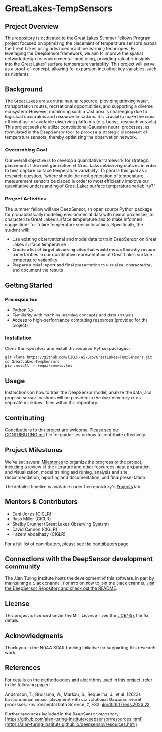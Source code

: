 # GreatLakes-TempSensors

## Project Overview
This repository is dedicated to the Great Lakes Summer Fellows Program project focused on optimizing the placement of temperature sensors across the Great Lakes using advanced machine learning techniques. By leveraging the DeepSensor framework, we aim to improve the spatial network design for environmental monitoring, providing valuable insights into the Great Lakes' surface temperature variability. This project will serve as a proof-of-concept, allowing for expansion into other key variables, such as nutrients.

## Background
The Great Lakes are a critical natural resource, providing drinking water, transportation routes, recreational opportunities, and supporting a diverse ecosystem. However, monitoring such a vast area is challenging due to logistical constraints and resource limitations. It is crucial to make the most efficient use of available observing platforms (e.g. buoys, research vessels). This project seeks to utilize convolutional Gaussian neural processes, as formulated in the DeepSensor tool, to propose a strategic placement of temperature sensors, thereby optimizing the observation network.

### Overarching Goal
Our overall objective is to develop a quantitative framework for strategic placement of the next generation of Great Lakes observing stations in order to best capture surface temperature variability. To phrase this goal as a research question, “where should the next generation of temperature measurement sensors be placed in order to most efficiently improve our quantitative understanding of Great Lakes surface temperature variability?”

### Project Activities
The summer fellow will use DeepSensor, an open source Python package for probabilistically modeling environmental data with neural processes, to characterize Great Lakes surface temperature and to make informed suggestions for future temperature sensor locations. Specifically, the student will:

- Use existing observational and model data to train DeepSensor on Great Lakes surface temperature
- Create a list of target observing sites that would most efficiently reduce uncertainties in our quantitative representation of Great Lakes surface temperature variability
- Prepare a brief report and final presentation to visualize, characterize, and document the results

## Getting Started
### Prerequisites
- Python 3.x
- Familiarity with machine learning concepts and data analysis
- Access to high-performance computing resources (provided for the project)

### Installation

Clone the repository and install the required Python packages:
 
    git clone https://github.com/CIGLR-ai-lab/GreatLakes-TempSensors.git
    cd GreatLakes-TempSensors
    pip install -r requirements.txt

## Usage
Instructions on how to train the DeepSensor model, analyze the data, and propose sensor locations will be provided in the `docs` directory or as separate markdown files within this repository.

## Contributing
Contributions to this project are welcome! Please see our [CONTRIBUTING.md](CONTRIBUTING.md) file for guidelines on how to contribute effectively.

## Project Milestones
We've set several [Milestones](https://github.com/CIGLR-ai-lab/GreatLakes-TempSensors/milestones) to organize the progress of the project, including a review of the literature and other resources, data preparation and visualization, model training and runing, analysis and site recommendation, reporting and documentation, and final presentation.

The detailed timeline is available under the repository's [Projects](https://github.com/CIGLR-ai-lab/GreatLakes-TempSensors/projects) tab.

## Mentors & Contributors
- Dani Jones (CIGLR)
- Russ Miller (CIGLR)
- Shelby Brunner (Great Lakes Observing System)
- David Cannon (CIGLR)
- Hazem Abdelhady (CIGLR)

For a full list of contributors, please see the [contributors](https://github.com/CIGLR-ai-lab/GreatLakes-TempSensors/graphs/contributors) page.

## Connections with the DeepSensor development community
The Alan Turing Institute hosts the development of this software, in part by maintaining a Slack channel. For info on how to join the Slack channel, [visit the DeepSensor Repository and check out the README](https://github.com/alan-turing-institute/deepsensor).

## License
This project is licensed under the MIT License - see the [LICENSE](LICENSE) file for details.

## Acknowledgments
Thank you to the NOAA SOAR funding initiative for supporting this research work.

## References
For details on the methodologies and algorithms used in this project, refer to the following paper:

Andersson, T., Bruinsma, W., Markou, S., Requeima, J., et al. (2023). Environmental sensor placement with convolutional Gaussian neural processes. Environmental Data Science, 2, E32. [doi:10.1017/eds.2023.22](https://doi.org/10.1017/eds.2023.22)

Further resources included in the DeepSensor repository:  
[https://github.com/alan-turing-institute/deepsensor/resources.html](https://alan-turing-institute.github.io/deepsensor/resources.html)




   
